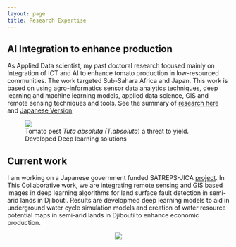 ```yaml
---
layout: page
title: Research Expertise
---
```


## AI Integration to enhance production
As Applied Data scientist, my past doctoral research focused mainly on Integration of ICT and AI to 
enhance tomato production in low-resourced communities. The work targeted Sub-Sahara Africa and Japan.
This work is based on using agro-informatics sensor data analytics techniques, 
deep learning and machine learning models, applied data science, GIS and remote sensing techniques and tools. 
See the summary of [research here](https://denisdpr.github.io/engsummary.md) and [Japanese Version](DenisDPR/denisdpr.github.io/japsummary.md)

<!--<p align="center"><img src="https://denisdpr.github.io/assets/img/tomatopest.png"/></p> -->

<figure>
  <img src="https://denisdpr.github.io/assets/img/tomatopest.png"/>
  <figcaption> Tomato pest <em> Tuta absoluta (T.absoluta</em>) a threat to yield. Developed Deep learning solutions</figcaption>
</figure>


## Current work
I am working on a Japanese government funded SATREPS-JICA [project]( http://aicd-africa.org/archives/3061?fbclid=IwAR0RYryEy0AwcEidAAH-Aey_vSypQ5wkF76AzCtTjHhZA_3Xhgwk8AzuAYs). 
In This Collaborative work, we are integrating remote sensing and GIS based images in deep learning algorithms for land surface fault detection in semi-arid lands in Djibouti. Results are developmed deep learning models to aid in underground water cycle simulation models and creation of water resource potential maps in semi-arid lands in Djibouti to enhance economic production. 
<p align="center"><img src="https://denisdpr.github.io/assets/img/djiwork.png"/></p>


